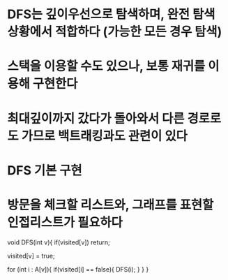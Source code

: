 # DFS는 깊이우선으로 탐색하며, 완전 탐색 상황에서 적합하다 (가능한 모든 경우 탐색)
# 스택을 이용할 수도 있으나, 보통 재귀를 이용해 구현한다
# 최대깊이까지 갔다가 돌아와서 다른 경로로도 가므로 백트래킹과도 관련이 있다

# DFS 기본 구현
# 방문을 체크할 리스트와, 그래프를 표현할 인접리스트가 필요하다

void DFS(int v){
  if(visited[v]) return;

  visited[v] = true;

  for (int i : A[v]){
    if(visited[i] == false){
      DFS(i);
    }
  }
}
